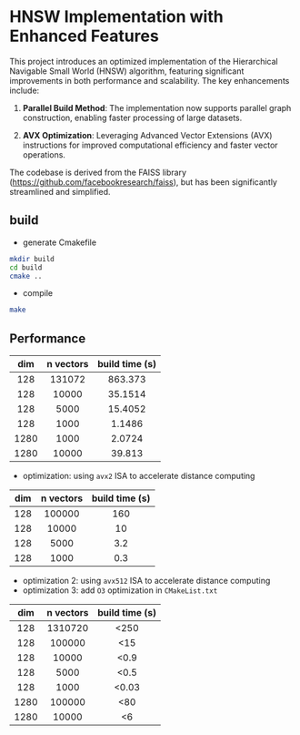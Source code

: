 # HNSW Implementation with Enhanced Features

This project introduces an optimized implementation of the Hierarchical Navigable Small World (HNSW) algorithm, featuring significant improvements in both performance and scalability. The key enhancements include:

1. **Parallel Build Method**: The implementation now supports parallel graph construction, enabling faster processing of large datasets.

2. **AVX Optimization**: Leveraging Advanced Vector Extensions (AVX) instructions for improved computational efficiency and faster vector operations.

The codebase is derived from the FAISS library (<https://github.com/facebookresearch/faiss>), but has been significantly streamlined and simplified. 

## build

* generate Cmakefile

``` bash
mkdir build
cd build
cmake ..
```

* compile

``` bash
make
```

## Performance

| dim | n vectors | build time (s)|
|:---:|:---:|:---:|
|128|131072|863.373|
|128|10000|35.1514|
|128|5000|15.4052|
|128|1000|1.1486|
|1280|1000|2.0724|
|1280|10000|39.813|

* optimization: using `avx2` ISA to accelerate distance computing

| dim | n vectors | build time (s)|
|:---:|:---:|:---:|
|128|100000|160|
|128|10000|10|
|128|5000|3.2|
|128|1000|0.3|

* optimization 2: using `avx512` ISA to accelerate distance computing
* optimization 3: add `O3` optimization in `CMakeList.txt`

| dim | n vectors | build time (s)|
|:---:|:---:|:---:|
|128|1310720|<250|
|128|100000|<15|
|128|10000|<0.9|
|128|5000|<0.5|
|128|1000|<0.03|
|1280|100000|<80|
|1280|10000|<6|